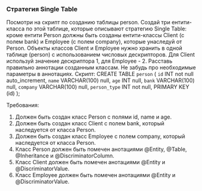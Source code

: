 
### Стратегия Single Table

Посмотри на скрипт по созданию таблицы person. Создай три ентити-класса по этой таблице, которые описывают стратегию
Single Table: кроме ентити Person должны быть созданы ентити-классы Client (с полем bank) и Employee (с полем company),
которые унаследуй от Person. Объекты классов Client и Employee нужно хранить в одной таблице (person) с использованием
числовых дескрипторов. Для Client используй значение дескриптора 1, для Employee - 2.
Расставь правильно аннотации созданным классам. Не забудь про необходимые параметры в аннотациях.
Скрипт:
CREATE TABLE `person`
(
`id`        INT             not null    auto_increment,
`name`      VARCHAR(100)    null,
`age`       INT             null,
`bank`      VARCHAR(100)    null,
`company`   VARCHAR(100)    null,
`person_type` INT           not null,
PRIMARY KEY (id)
);


Требования:
1.	Должен быть создан класс Person с полями id, name и age.
2.	Должен быть создан класс Client с полем bank, который наследуется от класса Person.
3.	Должен быть создан класс Employee с полем company, который наследуется от класса Person.
4.	Класс Person должен быть помечен анотациями @Entity, @Table, @Inheritance и @DiscriminatorColumn.
5.	Класс Client должен быть помечен анотациями @Entity и @DiscriminatorValue.
6.	Класс Employee должен быть помечен анотациями @Entity и @DiscriminatorValue.


